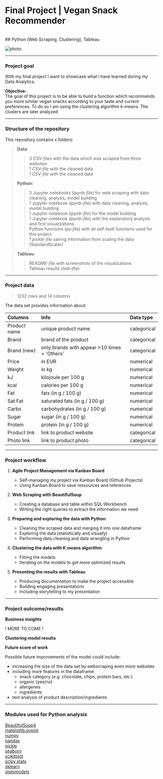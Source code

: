 # Final Project | Vegan Snack Recommender
<br>
## Python (Web Scraping, Clustering), Tableau

![photo](https://latestvegannews.com/wp-content/uploads/2019/07/91FFqqXvBhL._SL1500_.jpg)

---------------------------------------------------------------------------------------------------------

### Project goal

With my final project I want to showcase what I have learned during my Data Analytics.


**Objective:** <br>
The goal of this project is to be able to build a function which recommends you more similar vegan snacks according to your taste and current preferences. To do so I am using the clustering algorithm k-means. The clusters are later analyzed 

---------------------------------------------------------------------------------------------------------

### Structure of the repository
This repository contains x folders:<br>
> **Data:** <br>
>> 3 *CSV-files* with the data which was scraped from three websites <br>
>> 1 *CSV-file* with the cleaned data <br>
>> 1 *CSV-file* with the cleaned data <br>

> **Python:**  <br>
>> 3 Jupyter notebooks (*ipynb-file*) for web scraping with data cleaning, analysis, model building <br>
>> 1 Jupyter notebook (*ipynb-file*) with data cleaning, analysis, model building <br>
>> 1 Jupyter notebook (*ipynb-file*) for the model building <br>
>> 1 Jupyter notebook (*ipynb-file*) with the explanatory analysis and first visualizations <br>
>> Python functions (*py-file*) with all self-built functions used for this project <br>
>> 1 *pickle-file* saving information from scaling the data (StandardScaler) <br>

> **Tableau:** <br>
>> *README-file* with screenshots of the visualizations <br>
>> Tableau results (*twb-file*)

---------------------------------------------------------------------------------------------------------

### Project data

> 1232 rows and 14 columns

The data set provides information about:

|Columns | Info | Data type |
|:--- |:---|:---|
| Product name | unique product name | categorical |
| Brand | brand of the product | categorical | 
| Brand (new) | only brands with appear >10 times + 'Others' | categorical |
| Price | in EUR | numerical |
| Weight | in kg | numerical |
| kJ | kilojoule per 100 g | numerical |
| kcal | calories per 100 g | numerical |  
| Fat  | fats (in g / 100 g) | numerical |
| Sat Fat | saturated fats (in g / 100 g) | numerical |
| Carbs | carbohydrates (in g / 100 g) | numerical |
| Sugar | sugar (in g / 100 g) | numerical |
| Protein  |  protein (in g / 100 g) | numerical |
| Product link  | link to product website | categorical |
| Photo link  | link to product photo | categorical |



---------------------------------------------------------------------------------------------------------

### Project workflow

1. **Agile Project Management via Kanban Board**
    - Self-managing my project via Kanban Board (Github *Projects*)
    - Using Kanban Board to save ressources and references

2. **Web Scraping with BeautifulSoup**
    - Creating a database and table within SQL-Workbench
    - Writing the right queries to extract the information we need

3. **Preparing and exploring the data with Python**
    - Cleaning the scraped data and merging it into one dataframe
    - Exploring the data (statistically and visually)
    - Performing data cleaning and data wrangling in Python
  
4.  **Clustering the data with K means algorithm** 
    - Fitting the models
    - Iterating on the models to get more optimized results
  
5. **Presenting the results with Tableau** 
    - Producing documentation to make the project accessible
    - Building engaging presentations
    - Including storytelling to my presentation


---------------------------------------------------------------------------------------------------------


### Project outcome/results

**Business insights** 


! MORE TO COME !


**Clustering model results**




**Future score of work**

Possible future improvements of the model could include:
- increasing the size of the data set by webscraping even more websites
- including more features in the dataframe:
    - snack category (e.g. chocolate, chips, protein bars, etc.)
    - organic (yes/no)
    - allergenes
    - ingredients 
- text analysis of product description/ingredients

---------------------------------------------------------------------------------------------------------
### Modules used for Python analysis

[BeautifulSoup4](https://beautiful-soup-4.readthedocs.io/en/latest/)<br>
[matplotlib.pyplot](https://matplotlib.org/3.1.1/contents.html)<br>
[numpy](https://numpy.org/doc/)<br>
[pandas](https://pandas.pydata.org/)<br>
[pickle](https://docs.python.org/3/library/pickle.html)<br>
[seaborn](https://seaborn.pydata.org/)<br>
[scikitplot](https://pypi.org/project/scikit-plot/)<br>
[scipy.stats](https://docs.scipy.org/doc/scipy/reference/stats.html)<br>
[sklearn](https://scikit-learn.org/stable/index.html)<br>
[statsmodels](https://www.statsmodels.org/stable/index.html)<br>



